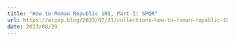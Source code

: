 ```yaml
---
title: "How to Roman Republic 101, Part I: SPQR"
url: https://acoup.blog/2023/07/21/collections-how-to-roman-republic-101-part-i-spqr/
date: 2023/08/29
---
```

